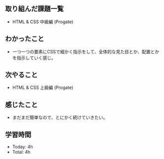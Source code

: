 ## 取り組んだ課題一覧
- HTML & CSS 中級編 (Progate)
## わかったこと
- 一つ一つの要素にCSSで細かく指示をして、全体的な見た目とか、配置とかを指示していく感じ。
## 次やること
- HTML & CSS 上級編 (Progate)
## 感じたこと
- まだまだ簡単なので、とにかく続けていきたい。
## 学習時間
- Today: 4h
- Total: 4h
